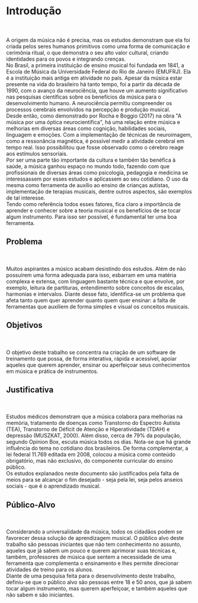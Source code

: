# Introdução
<br><br>
A origem da música não é precisa, mas os estudos demonstram que ela foi criada pelos seres humanos primitivos como uma forma de comunicação e cerimônia ritual, o que demonstra o seu alto valor cultural, criando identidades para os povos e integrando crenças.
<br>
No Brasil, a primeira instituição de ensino musical foi fundada em 1841, a Escola de Música da Universidade Federal do Rio de Janeiro (EMUFRJ). Ela é a instituição mais antiga em atividade no país. Apesar da música estar presente na vida do brasileiro há tanto tempo, foi a partir da década de 1990, com o avanço da neurociência, que houve um aumento significativo nas pesquisas científicas sobre os benefícios da música para o desenvolvimento humano. A neurociência permitiu compreender os processos cerebrais envolvidos na percepção e produção musical.
<br>
Desde então, como demonstrado por Rocha e Boggio (2017) na obra "A música por uma óptica neurocientífica", há uma relação entre música e melhorias em diversas áreas como cognição, habilidades sociais, linguagem e emoções. Com a implementação de técnicas de neuroimagem, como a ressonância magnética, é possível medir a atividade cerebral em tempo real. Isso possibilitou que fosse observado como o cérebro reage aos estímulos sensoriais.
<br>
Por ser uma parte tão importante da cultura e também tão benéfica à saúde, a música ganhou espaço no mundo todo, fazendo com que profissionais de diversas áreas como psicologia, pedagogia e medicina se interessassem por esses estudos e aplicassem ao seu cotidiano. O uso da mesma como ferramenta de auxílio ao ensino de crianças autistas, implementação de terapias musicais, dentre outros aspectos, são exemplos de tal interesse.
<br>
Tendo como referência todos esses fatores, fica claro a importância de aprender e conhecer sobre a teoria musical e os benefícios de se tocar algum instrumento. Para isso ser possível, é fundamental ter uma boa ferramenta.

## Problema
<br><br>
Muitos aspirantes a músico acabam desistindo dos estudos. Além de não possuírem uma forma adequada para isso, esbarram em uma matéria complexa e extensa, com linguagem
bastante técnica e que envolve, por exemplo, leitura de partituras, entendimento sobre conceitos de escalas, harmonias e intervalos. Diante desse fato, identifica-se um problema que afeta tanto quem quer aprender quanto quem quer ensinar: a falta de ferramentas que auxiliem de forma simples e visual os conceitos musicais.

## Objetivos
<br><br>
O objetivo deste trabalho se concentra na criação de um software de treinamento que possa, de forma interativa, rápida e acessível, apoiar aqueles que querem aprender, ensinar ou aperfeiçoar seus conhecimentos em música e prática de instrumentos.

## Justificativa
<br><br>
Estudos médicos demonstram que a música colabora para melhorias na memória, tratamento de doenças como Transtorno do Espectro Autista (TEA), Transtorno de Déficit
de Atenção e Hiperatividade (TDAH) e depressão (MUSZKAT, 2000). Além disso, cerca de 79% da população, segundo Opinion Box, escuta música todos os dias. Nota-se que há
grande influência do tema no cotidiano dos brasileiros. De forma complementar, a lei federal 11.769 editada em 2008, colocou a música como conteúdo obrigatório, mas não exclusivo, do componente curricular do ensino público.
<br>
Os estudos explanados neste documento são justificados pela falta de meios para se alcançar o fim desejado - seja pela lei, seja pelos anseios sociais - que é o aprendizado musical.

## Público-Alvo
<br><br>
Considerando a universalidade da música, todos os cidadãos podem se favorecer dessa solução de aprendizagem musical. O público alvo deste trabalho são pessoas iniciantes que não tem conhecimento no assunto, aqueles que já sabem um pouco e querem aprimorar suas técnicas e, também, professores de música que sentem a necessidade de uma ferramenta que complementa o ensinamento e lhes permite direcionar atividades de treino para os alunos.
<br>
Diante de uma pesquisa feita para o desenvolvimento deste trabalho, definiu-se que o público alvo são pessoas entre 18 e 50 anos, que já sabem tocar algum instrumento, mas querem aperfeiçoar, e também aqueles que não sabem e são iniciantes.
